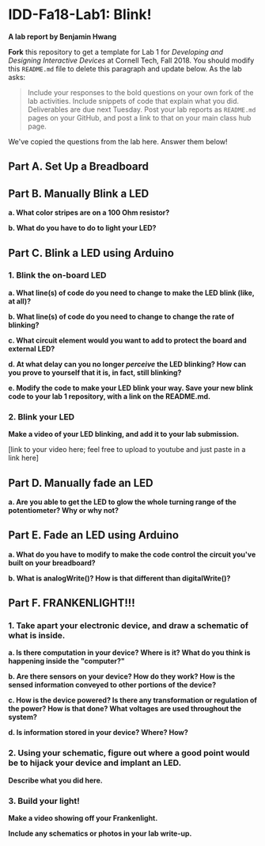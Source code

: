 # IDD-Fa18-Lab1: Blink!

**A lab report by Benjamin Hwang**

**Fork** this repository to get a template for Lab 1 for *Developing and Designing Interactive Devices* at Cornell Tech, Fall 2018. You should modify this `README.md` file to delete this paragraph and update below. As the lab asks:

> Include your responses to the bold questions on your own fork of the lab activities. Include snippets of code that explain what you did. Deliverables are due next Tuesday. Post your lab reports as `README.md` pages on your GitHub, and post a link to that on your main class hub page.

We've copied the questions from the lab here. Answer them below!

## Part A. Set Up a Breadboard



## Part B. Manually Blink a LED

**a. What color stripes are on a 100 Ohm resistor?**
 
**b. What do you have to do to light your LED?**


## Part C. Blink a LED using Arduino

### 1. Blink the on-board LED

**a. What line(s) of code do you need to change to make the LED blink (like, at all)?**

**b. What line(s) of code do you need to change to change the rate of blinking?**

**c. What circuit element would you want to add to protect the board and external LED?**
 
**d. At what delay can you no longer *perceive* the LED blinking? How can you prove to yourself that it is, in fact, still blinking?**

**e. Modify the code to make your LED blink your way. Save your new blink code to your lab 1 repository, with a link on the README.md.**


### 2. Blink your LED

**Make a video of your LED blinking, and add it to your lab submission.**

[link to your video here; feel free to upload to youtube and just paste in a link here]


## Part D. Manually fade an LED

**a. Are you able to get the LED to glow the whole turning range of the potentiometer? Why or why not?**


## Part E. Fade an LED using Arduino

**a. What do you have to modify to make the code control the circuit you've built on your breadboard?**

**b. What is analogWrite()? How is that different than digitalWrite()?**


## Part F. FRANKENLIGHT!!!

### 1. Take apart your electronic device, and draw a schematic of what is inside. 

**a. Is there computation in your device? Where is it? What do you think is happening inside the "computer?"**

**b. Are there sensors on your device? How do they work? How is the sensed information conveyed to other portions of the device?**

**c. How is the device powered? Is there any transformation or regulation of the power? How is that done? What voltages are used throughout the system?**

**d. Is information stored in your device? Where? How?**

### 2. Using your schematic, figure out where a good point would be to hijack your device and implant an LED.

**Describe what you did here.**

### 3. Build your light!

**Make a video showing off your Frankenlight.**

**Include any schematics or photos in your lab write-up.**
